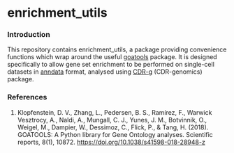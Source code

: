 # enrichment_utils

### Introduction

This repository contains enrichment_utils, a package providing convenience functions which wrap around the useful [goatools](https://github.com/tanghaibao/goatools) package. It is designed specifically to allow gene set enrichment to be performed on single-cell datasets in [anndata](https://anndata.readthedocs.io/en/latest/) format, analysed using [CDR-g](https://cdr-g.readthedocs.io/en/latest/) (CDR-genomics) package.

### References

1. Klopfenstein, D. V., Zhang, L., Pedersen, B. S., Ramírez, F., Warwick Vesztrocy, A., Naldi, A., Mungall, C. J., Yunes, J. M., Botvinnik, O., Weigel, M., Dampier, W., Dessimoz, C., Flick, P., & Tang, H. (2018). GOATOOLS: A Python library for Gene Ontology analyses. Scientific reports, 8(1), 10872. https://doi.org/10.1038/s41598-018-28948-z
